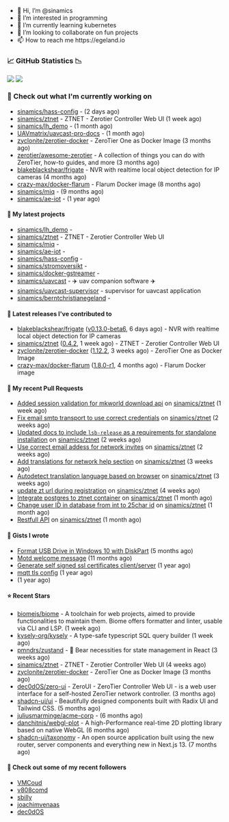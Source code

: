 <p align="center">
  <ul>
    <li>👋 Hi, I’m @sinamics</li>
    <li>👀 I’m interested in programming</li>
    <li>🌱 I’m currently learning kubernetes</li>
    <li>💞️ I’m looking to collaborate on fun projects</li>
    <li>📫 How to reach me https://egeland.io</li>
  </ul>
</p>

### 📈 GitHub Statistics 📉
<img align="center" src="https://github-readme-stats-ten-xi-55.vercel.app/api?username=sinamics&show_icons=true&theme=tokyonight" />
<img align="center" src="https://github-readme-stats-ten-xi-55.vercel.app/api/top-langs/?username=sinamics&theme=tokyonight&layout=compact" />

### 👷 Check out what I'm currently working on

- [sinamics/hass-config](https://github.com/sinamics/hass-config) -  (2 days ago)
- [sinamics/ztnet](https://github.com/sinamics/ztnet) - ZTNET - Zerotier Controller Web UI (1 week ago)
- [sinamics/lh_demo](https://github.com/sinamics/lh_demo) -  (1 month ago)
- [UAVmatrix/uavcast-pro-docs](https://github.com/UAVmatrix/uavcast-pro-docs) -  (1 month ago)
- [zyclonite/zerotier-docker](https://github.com/zyclonite/zerotier-docker) - ZeroTier One as Docker Image (3 months ago)
- [zerotier/awesome-zerotier](https://github.com/zerotier/awesome-zerotier) - A collection of things you can do with ZeroTier, how-to guides, and more (3 months ago)
- [blakeblackshear/frigate](https://github.com/blakeblackshear/frigate) - NVR with realtime local object detection for IP cameras (4 months ago)
- [crazy-max/docker-flarum](https://github.com/crazy-max/docker-flarum) - Flarum Docker image (8 months ago)
- [sinamics/miq](https://github.com/sinamics/miq) -  (9 months ago)
- [sinamics/ae-iot](https://github.com/sinamics/ae-iot) -  (1 year ago)

#### 🌱 My latest projects

- [sinamics/lh_demo](https://github.com/sinamics/lh_demo) - 
- [sinamics/ztnet](https://github.com/sinamics/ztnet) - ZTNET - Zerotier Controller Web UI
- [sinamics/miq](https://github.com/sinamics/miq) - 
- [sinamics/ae-iot](https://github.com/sinamics/ae-iot) - 
- [sinamics/hass-config](https://github.com/sinamics/hass-config) - 
- [sinamics/stromoversikt](https://github.com/sinamics/stromoversikt) - 
- [sinamics/docker-gstreamer](https://github.com/sinamics/docker-gstreamer) - 
- [sinamics/uavcast](https://github.com/sinamics/uavcast) - ✈️ uav companion software ✈️
- [sinamics/uavcast-supervisor](https://github.com/sinamics/uavcast-supervisor) - supervisor for uavcast application
- [sinamics/berntchristianegeland](https://github.com/sinamics/berntchristianegeland) - 

#### 🔭 Latest releases I've contributed to

- [blakeblackshear/frigate](https://github.com/blakeblackshear/frigate) ([v0.13.0-beta6](https://github.com/blakeblackshear/frigate/releases/tag/v0.13.0-beta6), 6 days ago) - NVR with realtime local object detection for IP cameras
- [sinamics/ztnet](https://github.com/sinamics/ztnet) ([0.4.2](https://github.com/sinamics/ztnet/releases/tag/0.4.2), 1 week ago) - ZTNET - Zerotier Controller Web UI
- [zyclonite/zerotier-docker](https://github.com/zyclonite/zerotier-docker) ([1.12.2](https://github.com/zyclonite/zerotier-docker/releases/tag/1.12.2), 3 weeks ago) - ZeroTier One as Docker Image
- [crazy-max/docker-flarum](https://github.com/crazy-max/docker-flarum) ([1.8.0-r1](https://github.com/crazy-max/docker-flarum/releases/tag/1.8.0-r1), 4 months ago) - Flarum Docker image

#### 🔨 My recent Pull Requests

- [Added session validation for mkworld download api](https://github.com/sinamics/ztnet/pull/215) on [sinamics/ztnet](https://github.com/sinamics/ztnet) (1 week ago)
- [Fix email smtp transport to use correct credentials](https://github.com/sinamics/ztnet/pull/213) on [sinamics/ztnet](https://github.com/sinamics/ztnet) (2 weeks ago)
- [Updated docs to include `lsb-release` as a requirements for standalone installation](https://github.com/sinamics/ztnet/pull/212) on [sinamics/ztnet](https://github.com/sinamics/ztnet) (2 weeks ago)
- [Use correct email addess for network invites](https://github.com/sinamics/ztnet/pull/206) on [sinamics/ztnet](https://github.com/sinamics/ztnet) (2 weeks ago)
- [Add translations for network help section](https://github.com/sinamics/ztnet/pull/202) on [sinamics/ztnet](https://github.com/sinamics/ztnet) (3 weeks ago)
- [Autodetect translation language based on browser](https://github.com/sinamics/ztnet/pull/200) on [sinamics/ztnet](https://github.com/sinamics/ztnet) (3 weeks ago)
- [update zt url during registration](https://github.com/sinamics/ztnet/pull/197) on [sinamics/ztnet](https://github.com/sinamics/ztnet) (4 weeks ago)
- [Integrate postgres to ztnet container](https://github.com/sinamics/ztnet/pull/195) on [sinamics/ztnet](https://github.com/sinamics/ztnet) (1 month ago)
- [Change user ID in database from int to 25char id](https://github.com/sinamics/ztnet/pull/191) on [sinamics/ztnet](https://github.com/sinamics/ztnet) (1 month ago)
- [Restfull API](https://github.com/sinamics/ztnet/pull/189) on [sinamics/ztnet](https://github.com/sinamics/ztnet) (1 month ago)

#### 📓 Gists I wrote

- [Format USB Drive in Windows 10 with DiskPart](https://gist.github.com/8aa001b3dbe040e07917665b6a8f59c4) (5 months ago)
- [Motd welcome message](https://gist.github.com/d1f96f39b797ccb2eba6e8bd539510bc) (11 months ago)
- [Generate self signed ssl certificates client/server](https://gist.github.com/4ecdb293851b7018a715f4186ffa1e79) (1 year ago)
- [mqtt tls config](https://gist.github.com/20d325a3d7d8d9db4c657737f93aac99) (1 year ago)
- [](https://gist.github.com/2dce8bf46e2de3f3fb642bc342d9f5a2) (1 year ago)

#### ⭐ Recent Stars

- [biomejs/biome](https://github.com/biomejs/biome) - A toolchain for web projects, aimed to provide functionalities to maintain them. Biome offers formatter and linter, usable via CLI and LSP. (1 week ago)
- [kysely-org/kysely](https://github.com/kysely-org/kysely) - A type-safe typescript SQL query builder (1 week ago)
- [pmndrs/zustand](https://github.com/pmndrs/zustand) - 🐻 Bear necessities for state management in React (3 weeks ago)
- [sinamics/ztnet](https://github.com/sinamics/ztnet) - ZTNET - Zerotier Controller Web UI (4 weeks ago)
- [zyclonite/zerotier-docker](https://github.com/zyclonite/zerotier-docker) - ZeroTier One as Docker Image (3 months ago)
- [dec0dOS/zero-ui](https://github.com/dec0dOS/zero-ui) - ZeroUI - ZeroTier Controller Web UI - is a web user interface for a self-hosted ZeroTier network controller. (3 months ago)
- [shadcn-ui/ui](https://github.com/shadcn-ui/ui) - Beautifully designed components built with Radix UI and Tailwind CSS. (5 months ago)
- [juliusmarminge/acme-corp](https://github.com/juliusmarminge/acme-corp) -  (6 months ago)
- [danchitnis/webgl-plot](https://github.com/danchitnis/webgl-plot) - A high-Performance real-time 2D plotting library based on native WebGL (6 months ago)
- [shadcn-ui/taxonomy](https://github.com/shadcn-ui/taxonomy) - An open source application built using the new router, server components and everything new in Next.js 13. (7 months ago)

#### 👯 Check out some of my recent followers

- [VMCoud](https://github.com/VMCoud)
- [v808comd](https://github.com/v808comd)
- [sbilly](https://github.com/sbilly)
- [joachimvenaas](https://github.com/joachimvenaas)
- [dec0dOS](https://github.com/dec0dOS)
